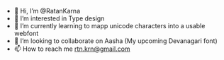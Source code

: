 - 👋 Hi, I’m @RatanKarna
- 👀 I’m interested in Type design
- 🌱 I’m currently learning to mapp unicode characters into a usable webfont 
- 💞️ I’m looking to collaborate on Aasha (My upcoming Devanagari font)
- 📫 How to reach me rtn.krn@gmail.com

<!---
RatanKarna/RatanKarna is a ✨ special ✨ repository because its `README.md` (this file) appears on your GitHub profile.
You can click the Preview link to take a look at your changes.
--->
